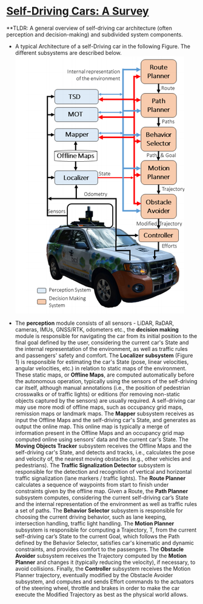# [Self-Driving Cars: A Survey](https://arxiv.org/pdf/1901.04407.pdf)

**TLDR: A general overview of self-driving car architecture (often perception and decision-making) and subdivided system components.

* A typical Architecture of a self-Driving car in the following Figure. The different subsystems are described below.  
![Self-driving car architecture](../images/self-driving-car-architecture.png)

* The **perception** module consists of all sensors - LiDAR, RaDAR, cameras, IMUs, GNSS/RTK, odometers etc., the **decision making** module is responsible for navigating the car
from its initial position to the final goal defined by the user, considering the current car's State and the internal representation of the environment, as
well as traffic rules and passengers' safety and comfort. The **Localizer subsystem** (Figure 1) is responsible
for estimating the car's State (pose, linear velocities, angular velocities, etc.) in relation to static maps of the environment. These static maps, or **Offline Maps**, are
computed automatically before the autonomous operation, typically using the sensors of the self-driving car itself, although
manual annotations (i.e., the position of pedestrian crosswalks
or of traffic lights) or editions (for removing non-static objects
captured by the sensors) are usually required. A self-driving car may use more modi of offline maps, such as occupancy grid maps, remission maps or landmark maps.
The **Mapper** subsystem receives as input the Offline Maps
and the self-driving car's State, and generates as output the online map. This online map is typically a merge of information
present in the Offline Maps and an occupancy grid map computed online using sensors’ data and the current car's State. The **Moving Objects
Tracker** subsystem receives the Offline Maps and the self-driving car's State, and detects and tracks,
i.e., calculates the pose and velocity of, the nearest moving obstacles (e.g., other vehicles and pedestrians). The **Traffic Signalization Detector** subsystem is responsible for the detection and recognition of vertical and horizontal traffic signalization (lane markers / traffic lights). The **Route Planner** calculates a sequence of waypoints from start to finish under constraints given by the offline map. Given a Route, the **Path Planner** subsystem computes, considering the current self-driving car’s State and the internal representation of the environment as well as traffic rules a set of paths. The **Behavior Selector** subsystem is responsible for choosing the current driving behavior, such as lane keeping, intersection handling, traffic light handling. The **Motion Planner** subsystem is responsible for computing a Trajectory, T, from the current self-driving car’s State to the current Goal, which follows the Path defined by the Behavior Selector, satisfies car's kinematic and dynamic constraints, and provides comfort to the passengers.
The **Obstacle Avoider** subsystem receives the Trajectory computed by the **Motion Planner** and changes it (typically reducing the velocity), if necessary, to avoid collisions. Finally, the **Controller** subsystem receives the Motion Planner trajectory, eventually modified by the Obstacle Avoider subsystem, and computes and sends Effort commands to the actuators of the steering wheel, throttle and brakes in order to make
the car execute the Modified Trajectory as best as the physical
world allows.
